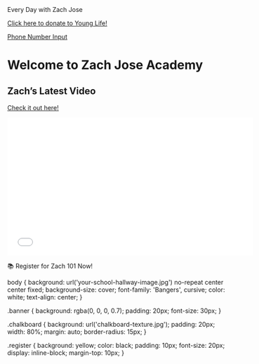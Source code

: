 <link rel="icon" type="image/x-icon" href="/favicon.ico">
Every Day with Zach Jose


<a href="https://giving.younglife.org/s/?GiftType=Staff&Name=ZachJose&Sponsoring=Zach%20Jose&AppealCodeId=70141000000tvBDAAY&BypassDesignationPage=false&MissionUnitId=a2s410000002wa2AAA&MissionUnitName=Greater%20Roseville%2FAntelope&ClassCodeId=a2j41000000Nj93AAC&ClassCodeName=Operating&StaffId=0034100002PWJ3WAAX&StaffName=Zachariah%20Jose">Click here to donate to Young Life!</a>

[Phone Number Input](/phone-input.html)

<!DOCTYPE html>
<html lang="en">
<head>
  <meta charset="UTF-8">
  <meta name="viewport" content="width=device-width, initial-scale=1.0">
  <title>Every Day with Zach Jose</title>
  <link rel="stylesheet" href="styles.css">
  <link rel="preconnect" href="https://fonts.googleapis.com">
  <link href="https://fonts.googleapis.com/css2?family=Bangers&display=swap" rel="stylesheet">
</head>
<body>

  <div class="banner">
    <h1>Welcome to Zach Jose Academy</h1>
  </div>

  <div class="chalkboard">
    <h2>Zach’s Latest Video</h2>
    <p><a href="#">Check it out here!</a></p>
    <iframe width="560" height="315" src="[https://www.youtube.com/embed/YOUR_VIDEO_ID](https://youtu.be/ROXKM5FV6WY)" frameborder="0" allowfullscreen></iframe>
  </div>

  <div class="register">
    <p>📚 Register for Zach 101 Now!</p>
  </div>

</body>
</html>

body {
  background: url('your-school-hallway-image.jpg') no-repeat center center fixed;
  background-size: cover;
  font-family: 'Bangers', cursive;
  color: white;
  text-align: center;
}

.banner {
  background: rgba(0, 0, 0, 0.7);
  padding: 20px;
  font-size: 30px;
}

.chalkboard {
  background: url('chalkboard-texture.jpg');
  padding: 20px;
  width: 80%;
  margin: auto;
  border-radius: 15px;
}

.register {
  background: yellow;
  color: black;
  padding: 10px;
  font-size: 20px;
  display: inline-block;
  margin-top: 10px;
}
